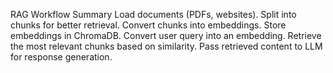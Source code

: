 RAG Workflow Summary
Load documents (PDFs, websites).
Split into chunks for better retrieval.
Convert chunks into embeddings.
Store embeddings in ChromaDB.
Convert user query into an embedding.
Retrieve the most relevant chunks based on similarity.
Pass retrieved content to LLM for response generation.
